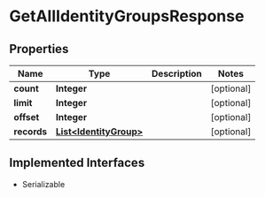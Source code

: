 

# GetAllIdentityGroupsResponse


## Properties

| Name | Type | Description | Notes |
|------------ | ------------- | ------------- | -------------|
|**count** | **Integer** |  |  [optional] |
|**limit** | **Integer** |  |  [optional] |
|**offset** | **Integer** |  |  [optional] |
|**records** | [**List&lt;IdentityGroup&gt;**](IdentityGroup.md) |  |  [optional] |


## Implemented Interfaces

* Serializable


